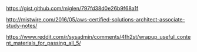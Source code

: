 https://gist.github.com/miglen/797fd38d0e26b9f68a1f

http://mistwire.com/2016/05/aws-certified-solutions-architect-associate-study-notes/


https://www.reddit.com/r/sysadmin/comments/4fh2st/wrapup_useful_content_materials_for_passing_all_5/
